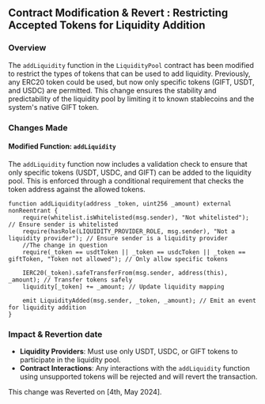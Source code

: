 ## Contract Modification & Revert : Restricting Accepted Tokens for Liquidity Addition

### Overview

The `addLiquidity` function in the `LiquidityPool` contract has been modified to restrict the types of tokens that can be used to add liquidity. Previously, any ERC20 token could be used, but now only specific tokens (GIFT, USDT, and USDC) are permitted. This change ensures the stability and predictability of the liquidity pool by limiting it to known stablecoins and the system's native GIFT token.

### Changes Made

#### Modified Function: `addLiquidity`

The `addLiquidity` function now includes a validation check to ensure that only specific tokens (USDT, USDC, and GIFT) can be added to the liquidity pool. This is enforced through a conditional requirement that checks the token address against the allowed tokens.

```solidity
function addLiquidity(address _token, uint256 _amount) external nonReentrant {
    require(whitelist.isWhitelisted(msg.sender), "Not whitelisted"); // Ensure sender is whitelisted
    require(hasRole(LIQUIDITY_PROVIDER_ROLE, msg.sender), "Not a liquidity provider"); // Ensure sender is a liquidity provider
    //The change in question
    require(_token == usdtToken || _token == usdcToken || _token == giftToken, "Token not allowed"); // Only allow specific tokens
    
    IERC20(_token).safeTransferFrom(msg.sender, address(this), _amount); // Transfer tokens safely
    liquidity[_token] += _amount; // Update liquidity mapping

    emit LiquidityAdded(msg.sender, _token, _amount); // Emit an event for liquidity addition
}
```

### Impact & Revertion date

- **Liquidity Providers**: Must use only USDT, USDC, or GIFT tokens to participate in the liquidity pool.
- **Contract Interactions**: Any interactions with the `addLiquidity` function using unsupported tokens will be rejected and will revert the transaction.

This change was Reverted on [4th, May 2024].
